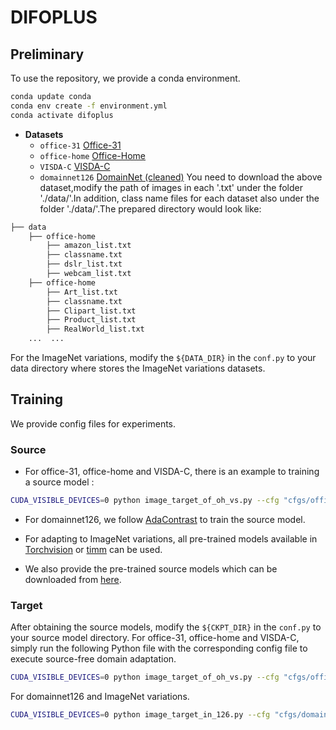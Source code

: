 # DIFOPLUS

## Preliminary

To use the repository, we provide a conda environment.
```bash
conda update conda
conda env create -f environment.yml
conda activate difoplus
```
- **Datasets**
  - `office-31` [Office-31](https://drive.google.com/file/d/0B4IapRTv9pJ1WGZVd1VDMmhwdlE/view?resourcekey=0-gNMHVtZfRAyO_t2_WrOunA)
  - `office-home` [Office-Home](https://drive.google.com/file/d/0B81rNlvomiwed0V1YUxQdC1uOTg/view)
  - `VISDA-C` [VISDA-C](https://github.com/VisionLearningGroup/taskcv-2017-public/tree/master/classification)
  - `domainnet126` [DomainNet (cleaned)](http://ai.bu.edu/M3SDA/)
You need to download the above dataset,modify the path of images in each '.txt' under the folder './data/'.In addition, class name files for each dataset also under the folder './data/'.The prepared directory would look like:
```bash
├── data
    ├── office-home
        ├── amazon_list.txt
        ├── classname.txt
        ├── dslr_list.txt
        ├── webcam_list.txt
    ├── office-home
        ├── Art_list.txt
        ├── classname.txt
        ├── Clipart_list.txt
        ├── Product_list.txt
        ├── RealWorld_list.txt
    ...  ...
```
For the ImageNet variations, modify the `${DATA_DIR}` in the `conf.py` to your data directory where stores the ImageNet variations datasets.

## Training
We provide config files for experiments. 
### Source
- For office-31, office-home and VISDA-C, there is an example to training a source model :
```bash
CUDA_VISIBLE_DEVICES=0 python image_target_of_oh_vs.py --cfg "cfgs/office-home/source.yaml" SETTING.S 0
```
- For domainnet126, we follow [AdaContrast](https://github.com/DianCh/AdaContrast) to train the source model.

- For adapting to ImageNet variations, all pre-trained models available in [Torchvision](https://pytorch.org/vision/0.14/models.html) or [timm](https://github.com/huggingface/pytorch-image-models/tree/v0.6.13) can be used.

- We also provide the pre-trained source models which can be downloaded from [here](https://drive.google.com/drive/folders/17n6goPXw_-ERgTK8R8nm4M_8PJPTEK1j?usp=sharing).

### Target
After obtaining the source models, modify the `${CKPT_DIR}` in the `conf.py` to your source model directory. For office-31, office-home and VISDA-C, simply run the following Python file with the corresponding config file to execute source-free domain adaptation.
```bash
CUDA_VISIBLE_DEVICES=0 python image_target_of_oh_vs.py --cfg "cfgs/office-home/difo.yaml" SETTING.S 0 SETTING.T 1
```
For domainnet126 and ImageNet variations.
```bash
CUDA_VISIBLE_DEVICES=0 python image_target_in_126.py --cfg "cfgs/domainnet126/difo.yaml" SETTING.S 0 SETTING.T 1
```
